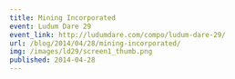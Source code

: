```yaml
---
title: Mining Incorporated
event: Ludum Dare 29
event_link: http://ludumdare.com/compo/ludum-dare-29/
url: /blog/2014/04/28/mining-incorporated/
img: /images/ld29/screen1_thumb.png
published: 2014-04-28
---
```


